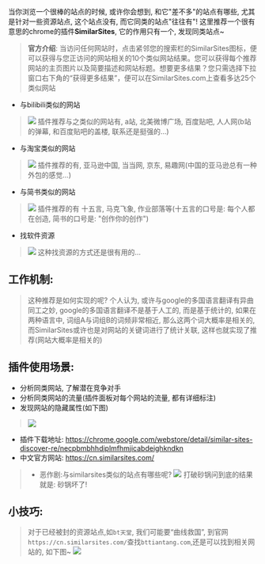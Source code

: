 当你浏览一个很棒的站点的时候, 或许你会想到, 和它"差不多"的站点有哪些, 尤其是针对一些资源站点, 这个站点没有, 而它同类的站点"往往有"!
这里推荐一个很有意思的chrome的插件**SimilarSites**, 它的作用只有一个, 发现同类站点~

> **官方介绍**: 当访问任何网站时，点击紧邻您的搜索栏的SimilarSites图标，便可以获得与您正访问的网站相关的10个类似网站结果。您可以获得每个推荐网站的主页图片以及简要描述和网站标题。想要更多结果？您只需选择下拉窗口右下角的“获得更多结果”，便可以在SimilarSites.com上查看多达25个类似网站

- 与bilibili类似的网站
> ![](https://upload-images.jianshu.io/upload_images/3203841-1dcc29e97f4f7bba.png?imageMogr2/auto-orient/strip%7CimageView2/2/w/1240)
 > 插件推荐与之类似的网站有, a站, 北美微博广场, 百度贴吧, 人人网(b站的弹幕, 和百度贴吧的盖楼, 联系还是挺强的...)
- 与淘宝类似的网站
> ![](https://upload-images.jianshu.io/upload_images/3203841-d7e5facd3fbbbe9f.png?imageMogr2/auto-orient/strip%7CimageView2/2/w/1240)
> 插件推荐的有, 亚马逊中国, 当当网, 京东, 易趣网(中国的亚马逊总有一种外包的感觉...)

- 与简书类似的网站
> ![](https://upload-images.jianshu.io/upload_images/3203841-8fbbdcaae031dd2f.png?imageMogr2/auto-orient/strip%7CimageView2/2/w/1240)
> 插件推荐的有 十五言, 马克飞象, 作业部落等(十五言的口号是: 每个人都在创造, 简书的口号是: "创作你的创作")

- 找软件资源
> ![](https://upload-images.jianshu.io/upload_images/3203841-b37bb9aa3613762b.png?imageMogr2/auto-orient/strip%7CimageView2/2/w/1240)
> 这种找资源的方式还是很有用的...

## 工作机制:
> 这种推荐是如何实现的呢? 个人认为, 或许与google的多国语言翻译有异曲同工之妙, google的多国语言翻译不是基于人工的, 而是基于统计的, 如果在两种语言中, 词组A与词组B的词频非常相近, 那么这两个词大概率是相关的, 而SimilarSites或许也是对网站的关键词进行了统计关联, 这样也就实现了推荐(网站大概率是相关的)

## 插件使用场景:
- 分析同类网站, 了解潜在竞争对手
- 分析同类网站的流量(插件面板对每个网站的流量, 都有详细标注)
- 发现网站的隐藏属性(如下图)
> ![](https://upload-images.jianshu.io/upload_images/3203841-ba57e36d45347a39.png?imageMogr2/auto-orient/strip%7CimageView2/2/w/1240)

-  插件下载地址: https://chrome.google.com/webstore/detail/similar-sites-discover-re/necpbmbhhdiplmfhmjicabdeighkndkn
- 中文官方网站: https://cn.similarsites.com/

> - 恶作剧:与similarsites类似的站点有哪些呢?
> ![](https://upload-images.jianshu.io/upload_images/3203841-60b972946e4483ed.png?imageMogr2/auto-orient/strip%7CimageView2/2/w/1240)
> 打破砂锅问到底的结果就是: 砂锅坏了!

## 小技巧:
> 对于已经被封的资源站点,如`bt天堂`, 我们可能要“曲线救国”, 到官网` https://cn.similarsites.com/`查找`bttiantang.com`,还是可以找到相关网站的, 如下图~
> ![](https://upload-images.jianshu.io/upload_images/3203841-f50f299c910e00cb.png?imageMogr2/auto-orient/strip%7CimageView2/2/w/1240)

